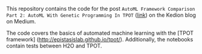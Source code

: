 This repository contains the code for the post `AutoML Framework Comparison Part 2: AutoML With Genetic Programming In TPOT` ([link](https://kedion.medium.com/automl-framework-comparison-9924cf238691)) on the Kedion blog on Medium. 

The code covers the basics of automated machine learning with the [TPOT framework] (http://epistasislab.github.io/tpot/). Additionally, the notebooks contain tests between H2O and TPOT.
